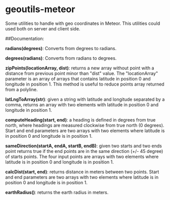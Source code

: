 # geoutils-meteor
Some utilities to handle with geo coordinates in Meteor. This utilities could used both on server and client side.

##Documentation:

**radians(degrees)**: Converts from degrees to radians.

**degrees(radians)**: Converts from radians to degrees.

**zipPoints(locationArray, dist)**: returns a new array without point with a distance from previous point minor than "dist" value. The "locationArray" parameter is an array of arrays that contains latitude in position 0 and longitude in position 1. This method is useful to reduce points array returned from a polyline.

**latLngToArray(str)**: given a string with latitude and longitude separated by a comma, returns an array with two elements with latitude in position 0 and longitude in position 1.

**computeHeading(start, end)**: a heading is defined in degrees from true north, where headings are measured clockwise from true north (0 degrees). Start and end parameters are two arrays with two elements where latitude is in position 0 and longitude is in position 1.

**sameDirection(startA, endA, startB, endB)**: given two starts and two ends point returns true if the end points are in the same direction (+/- 45 degree) of starts points. The four input points are arrays with two elements where latitude is in position 0 and longitude is in position 1.
  
**calcDist(start, end)**: returns distance in meters between two points. Start and end parameters are two arrays with two elements where latitude is in position 0 and longitude is in position 1.

**earthRadius()**: returns the earth radius in meters.
